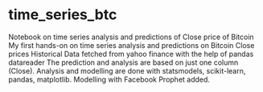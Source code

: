 # time_series_btc
Notebook on time series analysis and predictions of Close price of Bitcoin
My first hands-on on time series analysis and predictions on Bitcoin Close prices
Historical Data fetched from yahoo finance with the help of pandas datareader
The prediction and analysis are based on just one column (Close).
Analysis and modelling are done with statsmodels, scikit-learn, pandas, matplotlib.
Modelling with Facebook Prophet added.
